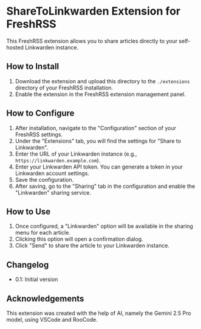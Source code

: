 # ShareToLinkwarden Extension for FreshRSS

This FreshRSS extension allows you to share articles directly to your self-hosted Linkwarden instance.

## How to Install

1.  Download the extension and upload this directory to the `./extensions` directory of your FreshRSS installation.
2.  Enable the extension in the FreshRSS extension management panel.

## How to Configure

1.  After installation, navigate to the "Configuration" section of your FreshRSS settings.
2.  Under the "Extensions" tab, you will find the settings for "Share to Linkwarden".
3.  Enter the URL of your Linkwarden instance (e.g., `https://linkwarden.example.com`).
4.  Enter your Linkwarden API token. You can generate a token in your Linkwarden account settings.
5.  Save the configuration.
6.  After saving, go to the "Sharing" tab in the configuration and enable the "Linkwarden" sharing service.

## How to Use

1.  Once configured, a "Linkwarden" option will be available in the sharing menu for each article.
2.  Clicking this option will open a confirmation dialog.
3.  Click "Send" to share the article to your Linkwarden instance.

## Changelog

- 0.1: Initial version

## Acknowledgements

This extension was created with the help of AI, namely the Gemini 2.5 Pro model, using VSCode and RooCode.